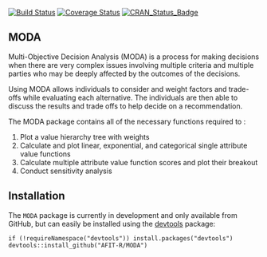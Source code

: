 <!-- README.md is generated from README.Rmd. Please edit that file -->
[![Build Status](https://travis-ci.org/whaleshark16/MODA.svg?branch=master)](https://travis-ci.org/whaleshark16/MODA) [![Coverage Status](https://codecov.io/github/whaleshark16/MODA/coverage.svg?branch=master)](https://codecov.io/github/whaleshark16/MODA?branch=master) [![CRAN\_Status\_Badge](http://www.r-pkg.org/badges/version/MODA)](https://cran.r-project.org/package=MODA)

MODA
----

Multi-Objective Decision Analysis (MODA) is a process for making decisions when there are very complex issues involving multiple criteria and multiple parties who may be deeply affected by the outcomes of the decisions.

Using MODA allows individuals to consider and weight factors and trade-offs while evaluating each alternative. The individuals are then able to discuss the results and trade offs to help decide on a recommendation.

The MODA package contains all of the necessary functions required to :

1.  Plot a value hierarchy tree with weights
2.  Calculate and plot linear, exponential, and categorical single attribute value functions
3.  Calculate multiple attribute value function scores and plot their breakout
4.  Conduct sensitivity analysis

Installation
------------

The `MODA` package is currently in development and only available from GitHub, but can easily be installed using the [devtools](https://cran.r-project.org/web/packages/devtools/index.html) package:

    if (!requireNamespace("devtools")) install.packages("devtools")
    devtools::install_github("AFIT-R/MODA")
